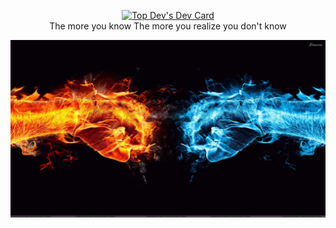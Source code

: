 <p align="center"><a href="https://app.daily.dev/Seto0125"><img src="https://github.com/Seto0125/Seto0125/blob/main/devcard.svg" width="400" alt="Top Dev's Dev Card"/></a>
<br>
The more you know
The more you realize
you don't know
</p>
<img src="./img/view.jpg"></img>
